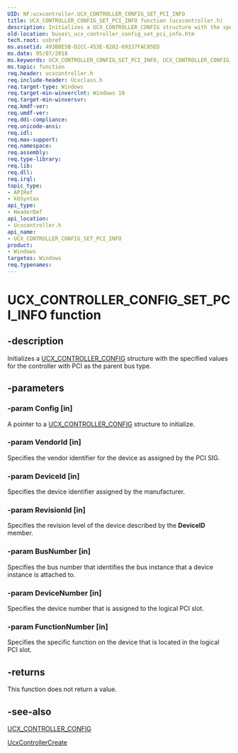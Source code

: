 ```yaml
---
UID: NF:ucxcontroller.UCX_CONTROLLER_CONFIG_SET_PCI_INFO
title: UCX_CONTROLLER_CONFIG_SET_PCI_INFO function (ucxcontroller.h)
description: Initializes a UCX_CONTROLLER_CONFIG structure with the specified values for the controller with PCI as the parent bus type.
old-location: buses\_ucx_controller_config_set_pci_info.htm
tech.root: usbref
ms.assetid: 493B8E5B-D2CC-453E-8202-69337FAC85ED
ms.date: 05/07/2018
ms.keywords: UCX_CONTROLLER_CONFIG_SET_PCI_INFO, UCX_CONTROLLER_CONFIG_SET_PCI_INFO function [Buses], buses._ucx_controller_config_set_pci_info, ucxcontroller/UCX_CONTROLLER_CONFIG_SET_PCI_INFO
ms.topic: function
req.header: ucxcontroller.h
req.include-header: Ucxclass.h
req.target-type: Windows
req.target-min-winverclnt: Windows 10
req.target-min-winversvr: 
req.kmdf-ver: 
req.umdf-ver: 
req.ddi-compliance: 
req.unicode-ansi: 
req.idl: 
req.max-support: 
req.namespace: 
req.assembly: 
req.type-library: 
req.lib: 
req.dll: 
req.irql: 
topic_type:
- APIRef
- kbSyntax
api_type:
- HeaderDef
api_location:
- Ucxcontroller.h
api_name:
- UCX_CONTROLLER_CONFIG_SET_PCI_INFO
product:
- Windows
targetos: Windows
req.typenames: 
---
```


# UCX_CONTROLLER_CONFIG_SET_PCI_INFO function


## -description


Initializes a <a href="https://docs.microsoft.com/windows-hardware/drivers/ddi/content/ucxcontroller/ns-ucxcontroller-_ucx_controller_config">UCX_CONTROLLER_CONFIG</a> structure with the specified values for the controller with PCI as the parent bus type.


## -parameters




### -param Config [in]

A pointer to a <a href="https://docs.microsoft.com/windows-hardware/drivers/ddi/content/ucxcontroller/ns-ucxcontroller-_ucx_controller_config">UCX_CONTROLLER_CONFIG</a> structure to initialize.


### -param VendorId [in]

Specifies the vendor identifier for the device as assigned by the PCI SIG.


### -param DeviceId [in]

Specifies the device identifier assigned by the manufacturer. 


### -param RevisionId [in]

Specifies the revision level of the device described by the <b>DeviceID</b> member.


### -param BusNumber [in]

Specifies the bus number that identifies the bus instance that a device instance is attached to.


### -param DeviceNumber [in]

Specifies the device number that is assigned to the logical PCI slot. 


### -param FunctionNumber [in]

Specifies the specific function on the device that is located in the logical PCI slot. 


## -returns



This function does not return a value.




## -see-also




<a href="https://docs.microsoft.com/windows-hardware/drivers/ddi/content/ucxcontroller/ns-ucxcontroller-_ucx_controller_config">UCX_CONTROLLER_CONFIG</a>



<a href="https://docs.microsoft.com/previous-versions/windows/hardware/drivers/mt188033(v=vs.85)">UcxControllerCreate</a>
 

 

